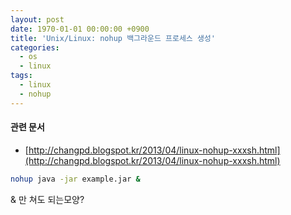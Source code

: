 ```yaml
---
layout: post
date: 1970-01-01 00:00:00 +0900
title: 'Unix/Linux: nohup 백그라운드 프로세스 생성'
categories:
  - os
  - linux
tags:
  - linux
  - nohup
---
```


#### 관련 문서
- [http://changpd.blogspot.kr/2013/04/linux-nohup-xxxsh.html](http://changpd.blogspot.kr/2013/04/linux-nohup-xxxsh.html)

``` bash
nohup java -jar example.jar &
```

& 만 쳐도 되는모양?
